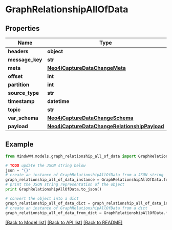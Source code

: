 # GraphRelationshipAllOfData


## Properties
Name | Type | Description | Notes
------------ | ------------- | ------------- | -------------
**headers** | **object** |  | 
**message_key** | **str** |  | 
**meta** | [**Neo4jCaptureDataChangeMeta**](Neo4jCaptureDataChangeMeta.md) |  | 
**offset** | **int** |  | 
**partition** | **int** |  | 
**source_type** | **str** |  | 
**timestamp** | **datetime** |  | 
**topic** | **str** |  | 
**var_schema** | [**Neo4jCaptureDataChangeSchema**](Neo4jCaptureDataChangeSchema.md) |  | 
**payload** | [**Neo4jCaptureDataChangeRelationshipPayload**](Neo4jCaptureDataChangeRelationshipPayload.md) |  | 

## Example

```python
from MindwWM.models.graph_relationship_all_of_data import GraphRelationshipAllOfData

# TODO update the JSON string below
json = "{}"
# create an instance of GraphRelationshipAllOfData from a JSON string
graph_relationship_all_of_data_instance = GraphRelationshipAllOfData.from_json(json)
# print the JSON string representation of the object
print GraphRelationshipAllOfData.to_json()

# convert the object into a dict
graph_relationship_all_of_data_dict = graph_relationship_all_of_data_instance.to_dict()
# create an instance of GraphRelationshipAllOfData from a dict
graph_relationship_all_of_data_from_dict = GraphRelationshipAllOfData.from_dict(graph_relationship_all_of_data_dict)
```
[[Back to Model list]](../README.md#documentation-for-models) [[Back to API list]](../README.md#documentation-for-api-endpoints) [[Back to README]](../README.md)


